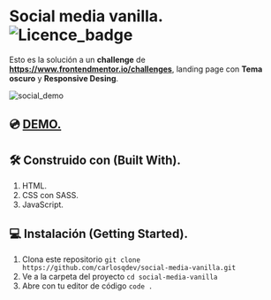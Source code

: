 # Social media vanilla. ![Licence_badge](https://img.shields.io/github/license/carlosqdev/social-media-vanilla?style=for-the-badge)

Esto es la solución a un **challenge** de **https://www.frontendmentor.io/challenges**, landing page con **Tema oscuro** y **Responsive Desing**.

![social_demo](http://g.recordit.co/ktMDOYRA1Q.gif)

## 💿 [DEMO.](https://carlosqdev.github.io/social-media-vanilla/)

## 🛠 Construido con (Built With).
1. HTML.
2. CSS con SASS.
3. JavaScript.

## 💻 Instalación (Getting Started).
1. Clona este repositorio `git clone https://github.com/carlosqdev/social-media-vanilla.git`
2. Ve a la carpeta del proyecto `cd social-media-vanilla`
3. Abre con tu editor de código `code .`
